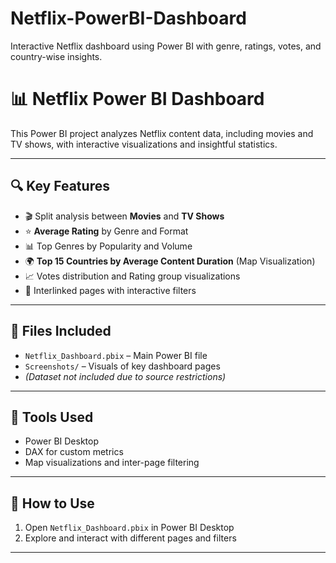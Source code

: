 # Netflix-PowerBI-Dashboard
Interactive Netflix dashboard using Power BI with genre, ratings, votes, and country-wise insights.

# 📊 Netflix Power BI Dashboard

This Power BI project analyzes Netflix content data, including movies and TV shows, with interactive visualizations and insightful statistics.

---

## 🔍 Key Features

- 🎬 Split analysis between **Movies** and **TV Shows**
- ⭐ **Average Rating** by Genre and Format
- 📊 Top Genres by Popularity and Volume
- 🌍 **Top 15 Countries by Average Content Duration** (Map Visualization)
- 📈 Votes distribution and Rating group visualizations
- 🔄 Interlinked pages with interactive filters

---

## 📁 Files Included

- `Netflix_Dashboard.pbix` – Main Power BI file
- `Screenshots/` – Visuals of key dashboard pages
- *(Dataset not included due to source restrictions)*

---

## 🧠 Tools Used

- Power BI Desktop  
- DAX for custom metrics  
- Map visualizations and inter-page filtering

---

## 🚀 How to Use
1. Open `Netflix_Dashboard.pbix` in Power BI Desktop
2. Explore and interact with different pages and filters

---
